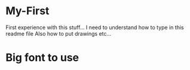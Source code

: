 # My-First
First experience with this stuff...
I need to understand how to type in this readme file
Also how to put drawings etc...
# Big font to use

